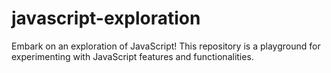 # javascript-exploration
Embark on an exploration of JavaScript! This repository is a playground for experimenting with JavaScript features and functionalities.
